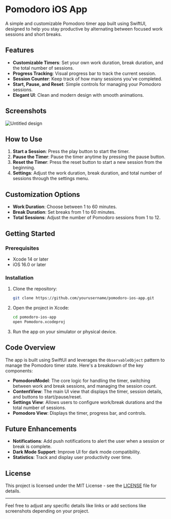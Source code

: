 # Pomodoro iOS App

A simple and customizable Pomodoro timer app built using SwiftUI, designed to help you stay productive by alternating between focused work sessions and short breaks.

## Features

- **Customizable Timers**: Set your own work duration, break duration, and the total number of sessions.
- **Progress Tracking**: Visual progress bar to track the current session.
- **Session Counter**: Keep track of how many sessions you've completed.
- **Start, Pause, and Reset**: Simple controls for managing your Pomodoro sessions.
- **Elegant UI**: Clean and modern design with smooth animations.

## Screenshots

![Untitled design](https://github.com/user-attachments/assets/ba82620b-39d0-46c7-8b4b-8d56b42e8388)


## How to Use

1. **Start a Session**: Press the play button to start the timer.
2. **Pause the Timer**: Pause the timer anytime by pressing the pause button.
3. **Reset the Timer**: Press the reset button to start a new session from the beginning.
4. **Settings**: Adjust the work duration, break duration, and total number of sessions through the settings menu.

## Customization Options

- **Work Duration**: Choose between 1 to 60 minutes.
- **Break Duration**: Set breaks from 1 to 60 minutes.
- **Total Sessions**: Adjust the number of Pomodoro sessions from 1 to 12.

## Getting Started

### Prerequisites

- Xcode 14 or later
- iOS 16.0 or later

### Installation

1. Clone the repository:
    ```bash
    git clone https://github.com/yourusername/pomodoro-ios-app.git
    ```
2. Open the project in Xcode:
    ```bash
    cd pomodoro-ios-app
    open Pomodoro.xcodeproj
    ```
3. Run the app on your simulator or physical device.

## Code Overview

The app is built using SwiftUI and leverages the `ObservableObject` pattern to manage the Pomodoro timer state. Here's a breakdown of the key components:

- **PomodoroModel**: The core logic for handling the timer, switching between work and break sessions, and managing the session count.
- **ContentView**: The main UI view that displays the timer, session details, and buttons to start/pause/reset.
- **Settings View**: Allows users to configure work/break durations and the total number of sessions.
- **Pomodoro View**: Displays the timer, progress bar, and controls.

## Future Enhancements

- **Notifications**: Add push notifications to alert the user when a session or break is complete.
- **Dark Mode Support**: Improve UI for dark mode compatibility.
- **Statistics**: Track and display user productivity over time.

## License

This project is licensed under the MIT License - see the [LICENSE](LICENSE) file for details.

---

Feel free to adjust any specific details like links or add sections like screenshots depending on your project.
